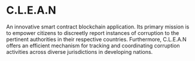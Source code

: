 # C.L.E.A.N
 An innovative smart contract blockchain application. Its primary mission is to empower citizens to discreetly report instances of corruption to the pertinent authorities in their respective countries. Furthermore, C.L.E.A.N offers an efficient mechanism for tracking and coordinating corruption activities across diverse jurisdictions in developing nations.

